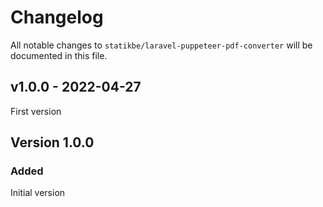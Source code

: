 # Changelog

All notable changes to `statikbe/laravel-puppeteer-pdf-converter` will be documented in this file.

## v1.0.0 - 2022-04-27

First version

## Version 1.0.0

### Added

Initial version
